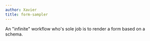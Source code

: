 ```yaml
---
author: Xavier
title: form-sampler
---
```

An "infinite" workflow who's sole job is to render a form based on a schema.
